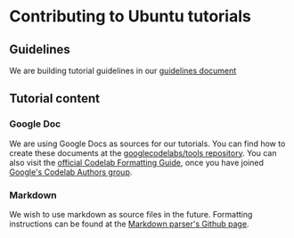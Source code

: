 # Contributing to Ubuntu tutorials

## Guidelines

We are building tutorial guidelines in our [guidelines document](https://docs.google.com/document/d/1rlFGWh-zcLpEtWygYTVMpMDqVvVkgNnnjdTVRQlNlko/edit)

## Tutorial content

### Google Doc

We are using Google Docs as sources for our tutorials. You can find how to create these documents at the [googlecodelabs/tools repository](https://github.com/googlecodelabs/tools). You can also visit the [official Codelab Formatting Guide](https://docs.google.com/document/d/18dnMdUJQaGKY1Tit_-fO1YOpOpAbA4hh0YDXQlCEjvA/edit?ts=574ec5d9), once you have joined [Google's Codelab Authors group](https://groups.google.com/forum/#!forum/codelab-authors).


### Markdown

We wish to use markdown as source files in the future. Formatting instructions can be found at the [Markdown parser's Github page](https://github.com/googlecodelabs/tools/tree/master/claat/parser/md).
